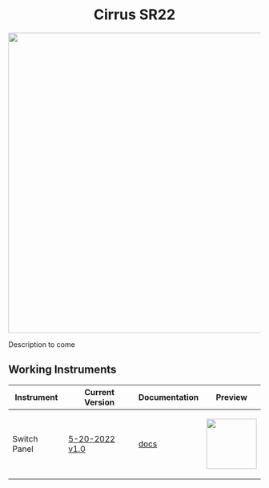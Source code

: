 <p align="center">
  <h1 align="center">Cirrus SR22</h1>
</p>
<p align="center"><img src="https://user-images.githubusercontent.com/75218511/169622552-5831ebb2-ad0a-47ee-b9f0-54398fb4978d.jpg" width="600"/></p>
<p>Description to come</p>

## Working Instruments

Instrument | Current Version | Documentation | Preview
-------------|-----------------|--------------|--------------
Switch Panel | [5-20-2022 v1.0](https://github.com/Simstrumentation/Air-Manager/blob/main/Instruments/Cirrus_SR22/Switch_Panel/Cirrus%20SR22%20-%20Switch%20Panel.siff?raw=true) | [docs](https://github.com/Simstrumentation/Air-Manager/tree/main/Instruments/Cirrus_SR22/Switch_Panel) | <p align="center"><img src="https://github.com/Simstrumentation/Air-Manager/blob/main/Instruments/Cirrus_SR22/Switch_Panel/d7dd7928-34f6-45c4-2850-6a678bfee942/preview.png" width="100">
